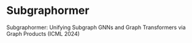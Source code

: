 # Subgraphormer
Subgraphormer: Unifying Subgraph GNNs and Graph Transformers via Graph Products (ICML 2024)
